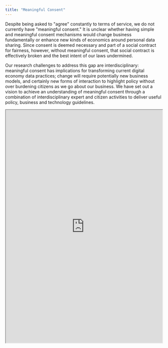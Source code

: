```yaml
---
title: "Meaningful Consent"
---
```


Despite being asked to "agree" constantly to terms of service, we do not currently have "meaningful consent." It is unclear whether having simple and meaningful consent mechanisms would change business fundamentally or enhance new kinds of economics around personal data sharing. Since consent is deemed necessary and part of a social contract for fairness, however, without meaningful consent, that social contract is effectively broken and the best intent of our laws undermined.

Our research challenges to address this gap are interdisciplinary: meaningful consent has implications for transforming current digital economy data practices; change will require potentially new business models, and certainly new forms of interaction to highlight policy without over burdening citizens as we go about our business. We have set out a vision to achieve an understanding of meaningful consent through a combination of interdisciplinary expert and citizen activities to deliver useful policy, business and technology guidelines.

<iframe height="750" width="100%" src="https://ewelton.github.io/ktest/wiki.html#Meaningful%20Consent"></iframe>
